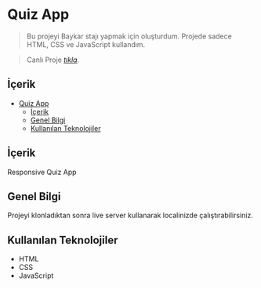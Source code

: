 # Quiz App

> Bu projeyi Baykar stajı yapmak için oluşturdum. Projede sadece HTML, CSS ve JavaScript kullandım.

> Canlı Proje [_tıkla_](https://baykar-quiz-app-phi.vercel.app/).

## İçerik
- [Quiz App](#quiz-app)
  - [İçerik](#i̇çerik)
  - [Genel Bilgi](#genel-bilgi)
  - [Kullanılan Teknolojiler](#kullanılan-teknolojiler)
 
## İçerik
Responsive Quiz App

## Genel Bilgi
Projeyi klonladıktan sonra live server kullanarak localinizde çalıştırabilirsiniz.

## Kullanılan Teknolojiler
- HTML
- CSS
- JavaScript
